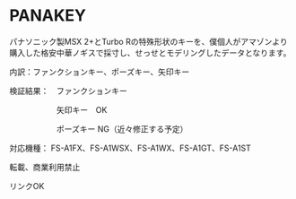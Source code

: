 # PANAKEY

パナソニック製MSX 2+とTurbo Rの特殊形状のキーを、僕個人がアマゾンより購入した格安中華ノギスで採寸し、せっせとモデリングしたデータとなります。

内訳：ファンクションキー、ポーズキー、矢印キー

検証結果：　ファンクションキー　

　　　　　　矢印キー　OK

　　　　　　ポーズキー NG（近々修正する予定）

対応機種： FS-A1FX、FS-A1WSX、FS-A1WX、FS-A1GT、FS-A1ST

転載、商業利用禁止

リンクOK
